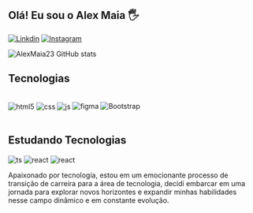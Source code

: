 ## Olá! Eu sou o Alex Maia 🖐️

[![Linkdin](https://img.shields.io/badge/LinkedIn-0077B5?style=for-the-badge&logo=linkedin&logoColor=white)](https://www.linkedin.com/public-profile/settings?lipi=urn%3Ali%3Apage%3Ad_flagship3_profile_self_edit_contact-info%3Bxg72hC0FRoitH5dNk%2BjAyA%3D%3D)  [![Instagram](https://img.shields.io/badge/Instagram-E4405F?style=for-the-badge&logo=instagram&logoColor=white)](https://www.instagram.com/alexmaiadev/)


![AlexMaia23 GitHub stats](https://github-readme-stats.vercel.app/api?username=AlexMaia23&show_icons=true&theme=dracula&count_private=true)

## Tecnologias

<div style="display: inline_block"><br/>
  <img align="center" alt="html5" src="https://img.shields.io/badge/HTML5-E34F26?style=for-the-badge&logo=html5&logoColor=white"/>
  <img align="center" alt="css" src="https://img.shields.io/badge/CSS3-1572B6?style=for-the-badge&logo=css3&logoColor=white"/>
  <img align="center" alt="js" src="https://img.shields.io/badge/JavaScript-F7DF1E?style=for-the-badge&logo=javascript&logoColor=black"/>
  <img aling="center" alt="figma" src="https://img.shields.io/badge/Figma-bd45a8?style=for-the-badge&logo=figma&logoColor=white"/>
  <img aling="center" alt="Bootstrap" src="https://img.shields.io/badge/Bootstrap-563D7C?style=for-the-badge&logo=bootstrap&logoColor=white"/>
</div><br/>
  
  ## Estudando Tecnologias 
  <img align="center" alt="ts" src="https://img.shields.io/badge/TypeScript-007ACC?style=for-the-badge&logo=typescript&logoColor=white" />
  <img align="center" alt="react" src="https://img.shields.io/badge/React-20232A?style=for-the-badge&logo=react&logoColor=61DAFB" />

  <img align="center" alt="react" src="https://img.shields.io/badge/Python-3776AB?style=for-the-badge&logo=python&logoColor=white" />
  
</div><br/>

Apaixonado por tecnologia, estou em um emocionante processo de transição de carreira para a área de tecnologia, decidi embarcar em uma jornada para explorar novos horizontes e expandir minhas habilidades nesse campo dinâmico e em constante evolução.
